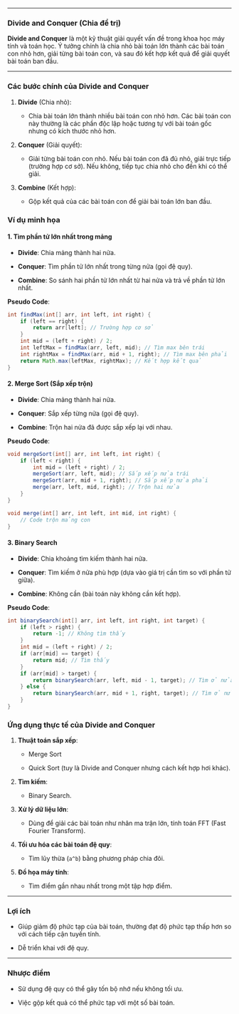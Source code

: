 
---
### **Divide and Conquer** (Chia để trị)

**Divide and Conquer** là một kỹ thuật giải quyết vấn đề trong khoa học máy tính và toán học. Ý tưởng chính là chia nhỏ bài toán lớn thành các bài toán con nhỏ hơn, giải từng bài toán con, và sau đó kết hợp kết quả để giải quyết bài toán ban đầu.

---

### **Các bước chính của Divide and Conquer**

1. **Divide** (Chia nhỏ):
    
    - Chia bài toán lớn thành nhiều bài toán con nhỏ hơn. Các bài toán con này thường là các phần độc lập hoặc tương tự với bài toán gốc nhưng có kích thước nhỏ hơn.
        
2. **Conquer** (Giải quyết):
    
    - Giải từng bài toán con nhỏ. Nếu bài toán con đã đủ nhỏ, giải trực tiếp (trường hợp cơ sở). Nếu không, tiếp tục chia nhỏ cho đến khi có thể giải.
        
3. **Combine** (Kết hợp):
    
    - Gộp kết quả của các bài toán con để giải bài toán lớn ban đầu.

### **Ví dụ minh họa**

#### 1. **Tìm phần tử lớn nhất trong mảng**

- **Divide**: Chia mảng thành hai nửa.
    
- **Conquer**: Tìm phần tử lớn nhất trong từng nửa (gọi đệ quy).
    
- **Combine**: So sánh hai phần tử lớn nhất từ hai nửa và trả về phần tử lớn nhất.
    

**Pseudo Code**:
```java
int findMax(int[] arr, int left, int right) {
    if (left == right) {
        return arr[left]; // Trường hợp cơ sở
    }
    int mid = (left + right) / 2;
    int leftMax = findMax(arr, left, mid); // Tìm max bên trái
    int rightMax = findMax(arr, mid + 1, right); // Tìm max bên phải
    return Math.max(leftMax, rightMax); // Kết hợp kết quả
}
```

#### 2. **Merge Sort** (Sắp xếp trộn)

- **Divide**: Chia mảng thành hai nửa.
    
- **Conquer**: Sắp xếp từng nửa (gọi đệ quy).
    
- **Combine**: Trộn hai nửa đã được sắp xếp lại với nhau.
    

**Pseudo Code**:
```java
void mergeSort(int[] arr, int left, int right) {
    if (left < right) {
        int mid = (left + right) / 2;
        mergeSort(arr, left, mid); // Sắp xếp nửa trái
        mergeSort(arr, mid + 1, right); // Sắp xếp nửa phải
        merge(arr, left, mid, right); // Trộn hai nửa
    }
}

void merge(int[] arr, int left, int mid, int right) {
    // Code trộn mảng con
}
```

#### 3. **Binary Search**

- **Divide**: Chia khoảng tìm kiếm thành hai nửa.
    
- **Conquer**: Tìm kiếm ở nửa phù hợp (dựa vào giá trị cần tìm so với phần tử giữa).
    
- **Combine**: Không cần (bài toán này không cần kết hợp).
    

**Pseudo Code**:
```java
int binarySearch(int[] arr, int left, int right, int target) {
    if (left > right) {
        return -1; // Không tìm thấy
    }
    int mid = (left + right) / 2;
    if (arr[mid] == target) {
        return mid; // Tìm thấy
    }
    if (arr[mid] > target) {
        return binarySearch(arr, left, mid - 1, target); // Tìm ở nửa trái
    } else {
        return binarySearch(arr, mid + 1, right, target); // Tìm ở nửa phải
    }
}
```
### **Ứng dụng thực tế của Divide and Conquer**

1. **Thuật toán sắp xếp**:
    
    - Merge Sort
        
    - Quick Sort (tuy là Divide and Conquer nhưng cách kết hợp hơi khác).
        
2. **Tìm kiếm**:
    
    - Binary Search.
        
3. **Xử lý dữ liệu lớn**:
    
    - Dùng để giải các bài toán như nhân ma trận lớn, tính toán FFT (Fast Fourier Transform).
        
4. **Tối ưu hóa các bài toán đệ quy**:
    
    - Tìm lũy thừa (`a^b`) bằng phương pháp chia đôi.
        
5. **Đồ họa máy tính**:
    
    - Tìm điểm gần nhau nhất trong một tập hợp điểm.
        

---

### **Lợi ích**

- Giúp giảm độ phức tạp của bài toán, thường đạt độ phức tạp thấp hơn so với cách tiếp cận tuyến tính.
    
- Dễ triển khai với đệ quy.
    

---

### **Nhược điểm**

- Sử dụng đệ quy có thể gây tốn bộ nhớ nếu không tối ưu.
    
- Việc gộp kết quả có thể phức tạp với một số bài toán.
